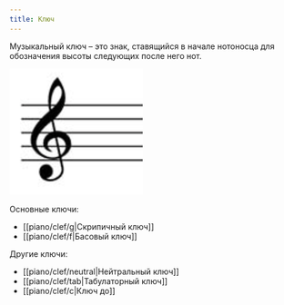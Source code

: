 ```yaml
---
title: Ключ
---
```

Музыкальный ключ – это знак, ставящийся в начале нотоносца для обозначения высоты следующих после него нот.

![Ключ](piano/clef.png)

Основные ключи:
- [[piano/clef/g|Скрипичный ключ]]
- [[piano/clef/f|Басовый ключ]]

Другие ключи:
- [[piano/clef/neutral|Нейтральный ключ]]
- [[piano/clef/tab|Табулаторный ключ]]
- [[piano/clef/c|Ключ до]]

